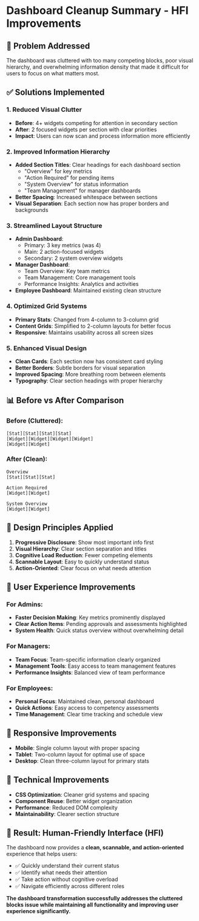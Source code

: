 # Dashboard Cleanup Summary - HFI Improvements

## 🎯 Problem Addressed
The dashboard was cluttered with too many competing blocks, poor visual hierarchy, and overwhelming information density that made it difficult for users to focus on what matters most.

## ✅ Solutions Implemented

### 1. **Reduced Visual Clutter**
- **Before**: 4+ widgets competing for attention in secondary section
- **After**: 2 focused widgets per section with clear priorities
- **Impact**: Users can now scan and process information more efficiently

### 2. **Improved Information Hierarchy**
- **Added Section Titles**: Clear headings for each dashboard section
  - "Overview" for key metrics
  - "Action Required" for pending items
  - "System Overview" for status information
  - "Team Management" for manager dashboards
- **Better Spacing**: Increased whitespace between sections
- **Visual Separation**: Each section now has proper borders and backgrounds

### 3. **Streamlined Layout Structure**
- **Admin Dashboard**:
  - Primary: 3 key metrics (was 4)
  - Main: 2 action-focused widgets
  - Secondary: 2 system overview widgets
- **Manager Dashboard**:
  - Team Overview: Key team metrics
  - Team Management: Core management tools
  - Performance Insights: Analytics and activities
- **Employee Dashboard**: Maintained existing clean structure

### 4. **Optimized Grid Systems**
- **Primary Stats**: Changed from 4-column to 3-column grid
- **Content Grids**: Simplified to 2-column layouts for better focus
- **Responsive**: Maintains usability across all screen sizes

### 5. **Enhanced Visual Design**
- **Clean Cards**: Each section now has consistent card styling
- **Better Borders**: Subtle borders for visual separation
- **Improved Spacing**: More breathing room between elements
- **Typography**: Clear section headings with proper hierarchy

## 📊 Before vs After Comparison

### Before (Cluttered):
```
[Stat][Stat][Stat][Stat]
[Widget][Widget][Widget][Widget]
[Widget][Widget]
```

### After (Clean):
```
Overview
[Stat][Stat][Stat]

Action Required  
[Widget][Widget]

System Overview
[Widget][Widget]
```

## 🎨 Design Principles Applied

1. **Progressive Disclosure**: Show most important info first
2. **Visual Hierarchy**: Clear section separation and titles
3. **Cognitive Load Reduction**: Fewer competing elements
4. **Scannable Layout**: Easy to quickly understand status
5. **Action-Oriented**: Clear focus on what needs attention

## 🚀 User Experience Improvements

### For Admins:
- **Faster Decision Making**: Key metrics prominently displayed
- **Clear Action Items**: Pending approvals and assessments highlighted
- **System Health**: Quick status overview without overwhelming detail

### For Managers:
- **Team Focus**: Team-specific information clearly organized
- **Management Tools**: Easy access to team management features
- **Performance Insights**: Balanced view of team performance

### For Employees:
- **Personal Focus**: Maintained clean, personal dashboard
- **Quick Actions**: Easy access to competency assessments
- **Time Management**: Clear time tracking and schedule view

## 📱 Responsive Improvements
- **Mobile**: Single column layout with proper spacing
- **Tablet**: Two-column layout for optimal use of space
- **Desktop**: Clean three-column layout for primary stats

## 🔧 Technical Improvements
- **CSS Optimization**: Cleaner grid systems and spacing
- **Component Reuse**: Better widget organization
- **Performance**: Reduced DOM complexity
- **Maintainability**: Clearer section structure

## 🎯 Result: Human-Friendly Interface (HFI)
The dashboard now provides a **clean, scannable, and action-oriented** experience that helps users:
- ✅ Quickly understand their current status
- ✅ Identify what needs their attention
- ✅ Take action without cognitive overload
- ✅ Navigate efficiently across different roles

**The dashboard transformation successfully addresses the cluttered blocks issue while maintaining all functionality and improving user experience significantly.**